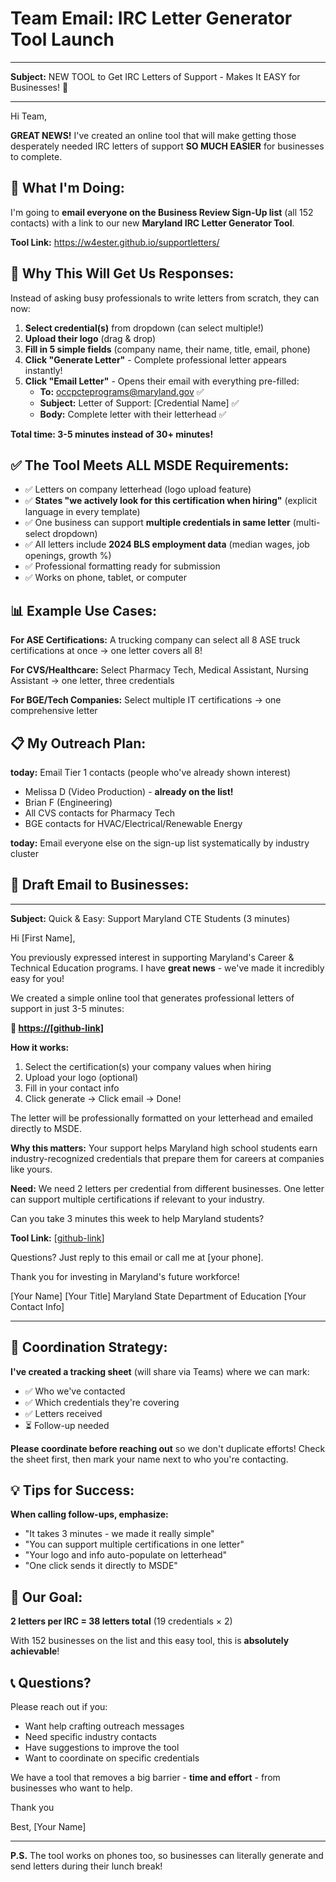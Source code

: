 # Team Email: IRC Letter Generator Tool Launch

---

**Subject:** NEW TOOL to Get IRC Letters of Support - Makes It EASY for Businesses! 🎉

---

Hi Team,

**GREAT NEWS!** I've created an online tool that will make getting those desperately needed IRC letters of support **SO MUCH EASIER** for businesses to complete. 

## 📧 What I'm Doing:

I'm going to **email everyone on the Business Review Sign-Up list** (all 152 contacts) with a link to our new **Maryland IRC Letter Generator Tool**.

**Tool Link:** https://w4ester.github.io/supportletters/

## 🎯 Why This Will Get Us Responses:

Instead of asking busy professionals to write letters from scratch, they can now:

1. **Select credential(s)** from dropdown (can select multiple!)
2. **Upload their logo** (drag & drop)
3. **Fill in 5 simple fields** (company name, their name, title, email, phone)
4. **Click "Generate Letter"** - Complete professional letter appears instantly!
5. **Click "Email Letter"** - Opens their email with everything pre-filled:
   - **To:** occpcteprograms@maryland.gov ✅
   - **Subject:** Letter of Support: [Credential Name] ✅
   - **Body:** Complete letter with their letterhead ✅

**Total time: 3-5 minutes instead of 30+ minutes!**

## ✅ The Tool Meets ALL MSDE Requirements:

- ✅ Letters on company letterhead (logo upload feature)
- ✅ **States "we actively look for this certification when hiring"** (explicit language in every template)
- ✅ One business can support **multiple credentials in same letter** (multi-select dropdown)
- ✅ All letters include **2024 BLS employment data** (median wages, job openings, growth %)
- ✅ Professional formatting ready for submission
- ✅ Works on phone, tablet, or computer

## 📊 Example Use Cases:

**For ASE Certifications:** A trucking company can select all 8 ASE truck certifications at once → one letter covers all 8!

**For CVS/Healthcare:** Select Pharmacy Tech, Medical Assistant, Nursing Assistant → one letter, three credentials

**For BGE/Tech Companies:** Select multiple IT certifications → one comprehensive letter

## 📋 My Outreach Plan:

**today:** Email Tier 1 contacts (people who've already shown interest)
- Melissa D (Video Production) - **already on the list!**
- Brian F (Engineering)
- All CVS contacts for Pharmacy Tech
- BGE contacts for HVAC/Electrical/Renewable Energy

**today:** Email everyone else on the sign-up list systematically by industry cluster

## 📧 Draft Email to Businesses:

---

**Subject:** Quick & Easy: Support Maryland CTE Students (3 minutes)

Hi [First Name],

You previously expressed interest in supporting Maryland's Career & Technical Education programs. I have **great news** - we've made it incredibly easy for you!

We created a simple online tool that generates professional letters of support in just 3-5 minutes:

**🔗 [https://[github-link]](https://w4ester.github.io/supportletters/)**

**How it works:**
1. Select the certification(s) your company values when hiring
2. Upload your logo (optional)
3. Fill in your contact info
4. Click generate → Click email → Done!

The letter will be professionally formatted on your letterhead and emailed directly to MSDE. 

**Why this matters:** Your support helps Maryland high school students earn industry-recognized credentials that prepare them for careers at companies like yours.

**Need:** We need 2 letters per credential from different businesses. One letter can support multiple certifications if relevant to your industry.

Can you take 3 minutes this week to help Maryland students?

**Tool Link:** [[github-link](https://w4ester.github.io/supportletters/)]

Questions? Just reply to this email or call me at [your phone].

Thank you for investing in Maryland's future workforce!

[Your Name]
[Your Title]
Maryland State Department of Education
[Your Contact Info]

---

## 🤝 Coordination Strategy:

**I've created a tracking sheet** (will share via Teams) where we can mark:
- ✅ Who we've contacted
- ✅ Which credentials they're covering
- ✅ Letters received
- ⏳ Follow-up needed

**Please coordinate before reaching out** so we don't duplicate efforts! Check the sheet first, then mark your name next to who you're contacting.

## 💡 Tips for Success:

**When calling follow-ups, emphasize:**
- "It takes 3 minutes - we made it really simple"
- "You can support multiple certifications in one letter"
- "Your logo and info auto-populate on letterhead"
- "One click sends it directly to MSDE"


## 🎯 Our Goal:

**2 letters per IRC = 38 letters total** (19 credentials × 2)

With 152 businesses on the list and this easy tool, this is **absolutely achievable**!

## 📞 Questions?

Please reach out if you:
- Want help crafting outreach messages
- Need specific industry contacts
- Have suggestions to improve the tool
- Want to coordinate on specific credentials

We have a tool that removes a big barrier - **time and effort** - from businesses who want to help.

Thank you

Best,
[Your Name]

---

**P.S.** The tool works on phones too, so businesses can literally generate and send letters during their lunch break!
